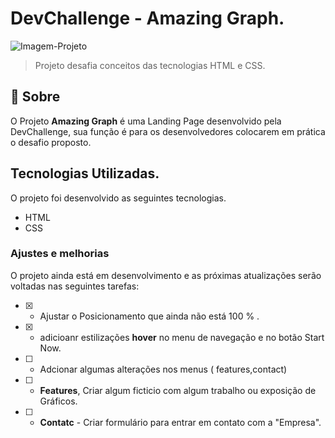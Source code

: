 

# DevChallenge - Amazing Graph.



<img src="/assets/Amazing_graph_gif.gif" alt="Imagem-Projeto">



> Projeto desafia conceitos das tecnologias HTML e CSS.



## 📑 Sobre

O Projeto **Amazing Graph** é uma Landing Page desenvolvido pela DevChallenge, sua função é para os desenvolvedores colocarem em prática o desafio proposto.

## Tecnologias Utilizadas.

O projeto foi desenvolvido as seguintes tecnologias.

- HTML
- CSS

### Ajustes e melhorias

O projeto ainda está em desenvolvimento e as próximas atualizações serão voltadas nas seguintes tarefas:

- [x] - Ajustar o Posicionamento que ainda não está  100 % . 
- [x] - adicioanr estilizações **hover** no menu de navegação e no botão Start Now.
- [ ]  - Adcionar algumas alterações nos menus ( features,contact)
- [ ]  - **Features**, Criar algum ficticio com algum trabalho ou exposição de Gráficos.
- [ ]  - **Contatc**  - Criar formulário para entrar em contato com a "Empresa".

 
